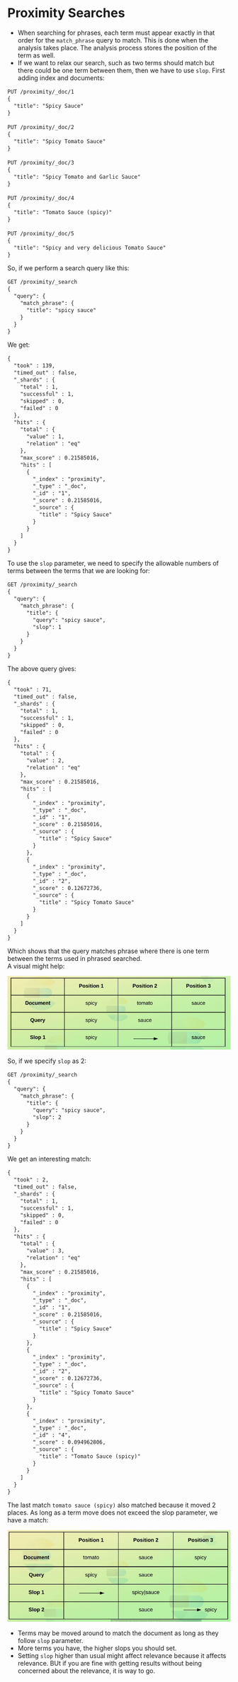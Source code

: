 # Proximity Searches

- When searching for phrases, each term must appear exactly in that order for the `match_phrase` query to match. This is done when the analysis takes place. The analysis process stores the position of the term as well.
- If we want to relax our search, such as two terms should match but there could be one term between them, then we have to use `slop`.
First adding index and documents:
```
PUT /proximity/_doc/1
{
  "title": "Spicy Sauce"
}

PUT /proximity/_doc/2
{
  "title": "Spicy Tomato Sauce"
}

PUT /proximity/_doc/3
{
  "title": "Spicy Tomato and Garlic Sauce"
}

PUT /proximity/_doc/4
{
  "title": "Tomato Sauce (spicy)"
}

PUT /proximity/_doc/5
{
  "title": "Spicy and very delicious Tomato Sauce"
}
```
So, if we perform a search query like this:
```
GET /proximity/_search
{
  "query": {
    "match_phrase": {
      "title": "spicy sauce"
    }
  }
}
```
We get:
```
{
  "took" : 139,
  "timed_out" : false,
  "_shards" : {
    "total" : 1,
    "successful" : 1,
    "skipped" : 0,
    "failed" : 0
  },
  "hits" : {
    "total" : {
      "value" : 1,
      "relation" : "eq"
    },
    "max_score" : 0.21585016,
    "hits" : [
      {
        "_index" : "proximity",
        "_type" : "_doc",
        "_id" : "1",
        "_score" : 0.21585016,
        "_source" : {
          "title" : "Spicy Sauce"
        }
      }
    ]
  }
}
```

To use the `slop` parameter, we need to specify the allowable numbers of terms between the terms that we are looking for:
```
GET /proximity/_search
{
  "query": {
    "match_phrase": {
      "title": {
        "query": "spicy sauce",
        "slop": 1
      }
    }
  }
}
```
The above query gives:
```
{
  "took" : 71,
  "timed_out" : false,
  "_shards" : {
    "total" : 1,
    "successful" : 1,
    "skipped" : 0,
    "failed" : 0
  },
  "hits" : {
    "total" : {
      "value" : 2,
      "relation" : "eq"
    },
    "max_score" : 0.21585016,
    "hits" : [
      {
        "_index" : "proximity",
        "_type" : "_doc",
        "_id" : "1",
        "_score" : 0.21585016,
        "_source" : {
          "title" : "Spicy Sauce"
        }
      },
      {
        "_index" : "proximity",
        "_type" : "_doc",
        "_id" : "2",
        "_score" : 0.12672736,
        "_source" : {
          "title" : "Spicy Tomato Sauce"
        }
      }
    ]
  }
}
```
Which shows that the query matches phrase where there is one term between the terms used in phrased searched.<br>
A visual might help:

![IMG][IMG]

So, if we specify `slop` as 2:
```
GET /proximity/_search
{
  "query": {
    "match_phrase": {
      "title": {
        "query": "spicy sauce",
        "slop": 2
      }
    }
  }
}
```

We get an interesting match:
```
{
  "took" : 2,
  "timed_out" : false,
  "_shards" : {
    "total" : 1,
    "successful" : 1,
    "skipped" : 0,
    "failed" : 0
  },
  "hits" : {
    "total" : {
      "value" : 3,
      "relation" : "eq"
    },
    "max_score" : 0.21585016,
    "hits" : [
      {
        "_index" : "proximity",
        "_type" : "_doc",
        "_id" : "1",
        "_score" : 0.21585016,
        "_source" : {
          "title" : "Spicy Sauce"
        }
      },
      {
        "_index" : "proximity",
        "_type" : "_doc",
        "_id" : "2",
        "_score" : 0.12672736,
        "_source" : {
          "title" : "Spicy Tomato Sauce"
        }
      },
      {
        "_index" : "proximity",
        "_type" : "_doc",
        "_id" : "4",
        "_score" : 0.094962806,
        "_source" : {
          "title" : "Tomato Sauce (spicy)"
        }
      }
    ]
  }
}
```

The last match `tomato sauce (spicy)` also matched because it moved 2 places. As long as a term move does not exceed the slop parameter, we have a match:

![IMG2][IMG2]

- Terms may be moved around to match the document as long as they follow `slop` parameter.
- More terms you have, the higher slops you should set.
- Setting `slop` higher than usual might affect relevance because it affects relevance. BUt if you are fine with getting results without being concerned about the relevance, it is way to go.

[IMG]: <https://github.com/penguinmishra/images_repo/blob/master/Elasticsearch/slop_1.JPG>
[IMG2]: <https://github.com/penguinmishra/images_repo/blob/master/Elasticsearch/slop_2.JPG>
